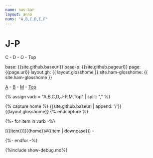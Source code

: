 ```yaml
---
name: nav-bar
layout: anno
nums: "A,B,C,D,E,F"
---
```

# J-P
C - D - O - Top

base: {{site.github.baseurl}}
base-p: {{site.github.pageurl}}
page: {{page.url}}
layout.gh: {{ layout.glosshome }}
site.ham-glosshome: {{ site.ham-glosshome }}

[A]({{site.github.baseurl}}/{{layout.glosshome}}#a) -
[B]({{site.github.baseurl}}/{{layout.glosshome}}#b) -
[M]({{site.github.baseurl}}/{{layout.glosshome}}#m) -
[Top]({{site.github.baseurl}}/{{layout.glosshome}})

{% assign varb = "A,B,C,D,J-P,M,Top" | split: "," %}

{% capture home %}
{{site.github.baseurl | append: '/'}}{{layout.glosshome}}
{% endcapture %}

{%- for item in varb -%}

[{{item}}]({{home}}#{{item | downcase}}) -

{%- endfor -%}



{%include show-debug.md%}
